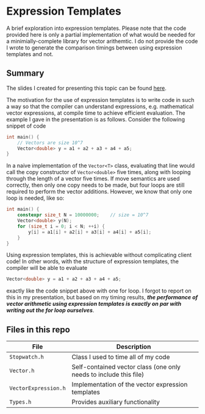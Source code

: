 # Expression Templates
A brief exploration into expression templates. Please note that the code provided here is only a partial implementation of what would be needed for a minimially-complete library for vector arithemtic. I do not provide the code I wrote to generate the comparison timings between using expression templates and not. 

## Summary

The slides I created for presenting this topic can be found [here](https://docs.google.com/presentation/d/1WG5CnyspITbZEYCSgYHYMcLHg37DWYNNGgHdPCDOCLI/edit?usp=sharing).

The motivation for the use of expression templates is to write code in such a way so that the compiler can understand expressions, e.g. mathematical vector expressions, at compile time to achieve efficient evaluation. The example I gave in the presentation is as follows. Consider the following snippet of code 

```c++
int main() {
    // Vectors are size 10^7
    Vector<double> y = a1 + a2 + a3 + a4 + a5;
}
```

In a naive implementation of the `Vector<T>` class, evaluating that line would call the copy constructor of `Vector<double>` five times, along with looping through the length of a vector five times. If move semantics are used correctly, then only one copy needs to be made, but four loops are still required to perform the vector additions. However, we know that only one loop is needed, like so:

```c++
int main() {
    constexpr size_t N = 10000000;    // size = 10^7
    Vector<double> y(N);
    for (size_t i = 0; i < N; ++i) {
        y[i] = a1[i] + a2[i] + a3[i] + a4[i] + a5[i];
    }
}
```

Using expression templates, this is achievable without complicating client code! In other words, with the structure of expression templates, the compiler will be able to evaluate 

```c++
Vector<double> y = a1 + a2 + a3 + a4 + a5;
```

exactly like the code snippet above with one for loop. I forgot to report on this in my presentation, but based on my timing results, ***the performance of vector arithmetic using expression templates is exactly on par with writing out the for loop ourselves***.

## Files in this repo

| File | Description |
|------|-------------|
| `Stopwatch.h` | Class I used to time all of my code |
| `Vector.h` | Self-contained vector class (one only needs to include this file) |
| `VectorExpression.h` | Implementation of the vector expression templates |
| `Types.h` | Provides auxiliary functionality |

